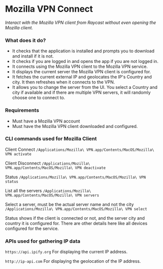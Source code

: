 # Mozilla VPN Connect

_Interact with the Mozilla VPN client from Raycast without even opening the Mozilla client._

### What does it do?

- It checks that the application is installed and prompts you to download and install if it is not.
- It checks if you are logged in and opens the app if you are not logged in.
- It connects using the Mozilla VPN client to the Mozilla VPN service.
- It displays the current server the Mozilla VPN client is configured for.
- It fetches the current external IP and geolocates the IP's Country and city. It then refreshes when it connects to the VPN.
- It allows you to change the server from the UI. You select a Country and city if available and if there are multiple VPN servers, it will randomly choose one to connect to.



### Requirements

- Must have a Mozilla VPN account
- Must have the Mozilla VPN client downloaded and configured.

### CLI commands used for Mozilla Client

Client Connect `/Applications/Mozilla\ VPN.app/Contents/MacOS/Mozilla\ VPN activate`

Client Disconnect `/Applications/Mozilla\ VPN.app/Contents/MacOS/Mozilla\ VPN deactivate`

Status `/Applications/Mozilla\ VPN.app/Contents/MacOS/Mozilla\ VPN status`

List all the servers `/Applications/Mozilla\ VPN.app/Contents/MacOS/Mozilla\ VPN servers`

Select a server, must be the actual server name and not the city `/Applications/Mozilla\ VPN.app/Contents/MacOS/Mozilla\ VPN select`


Status shows if the client is connected or not, and the server city and country it is configured for. There are other details here like all devices configured for the service.

### APIs used for gathering IP data

`https://api.ipify.org` For displaying the current IP address.

`http://ip-api.com` For displaying the geolocation of the IP address.

